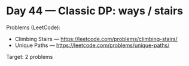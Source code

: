 # Day 44 — Classic DP: ways / stairs

Problems (LeetCode):
- Climbing Stairs — https://leetcode.com/problems/climbing-stairs/
- Unique Paths — https://leetcode.com/problems/unique-paths/

Target: 2 problems
